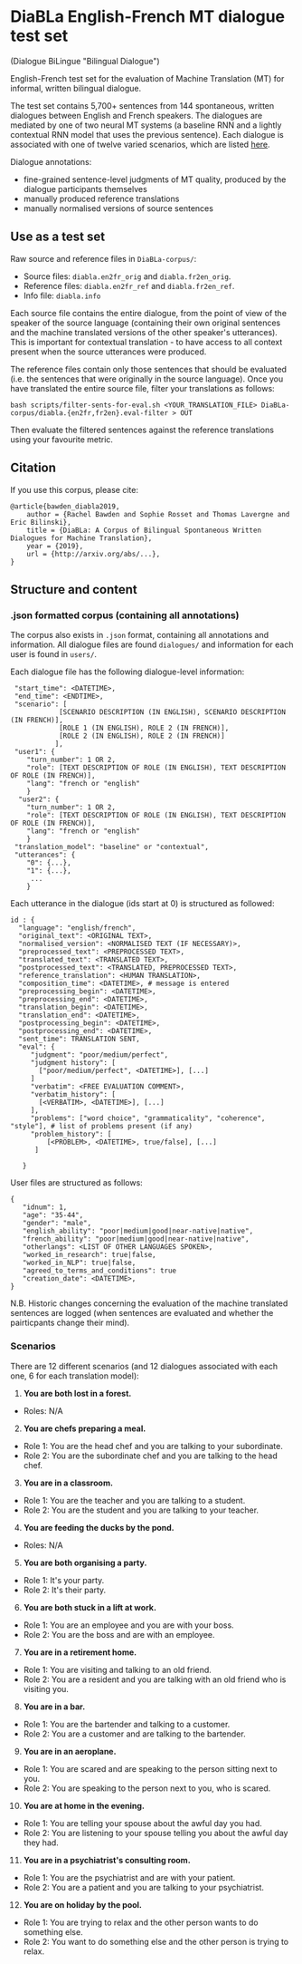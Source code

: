 # DiaBLa English-French MT dialogue test set
(Dialogue BiLingue "Bilingual Dialogue")

English-French test set for the evaluation of Machine Translation (MT) for informal, written bilingual dialogue. 

The test set contains 5,700+ sentences from 144 spontaneous, written dialogues between English and French speakers. The dialogues are mediated by one of two neural MT systems (a baseline RNN and a lightly contextual RNN model that uses the previous sentence). Each dialogue is associated with one of twelve varied scenarios, which are listed [here](#scenarios).

Dialogue annotations:
 * fine-grained sentence-level judgments of MT quality, produced by the dialogue participants themselves
 * manually produced reference translations
 * manually normalised versions of source sentences


## Use as a test set

Raw source and reference files in `DiaBLa-corpus/`:

- Source files: `diabla.en2fr_orig` and `diabla.fr2en_orig`.
- Reference files: `diabla.en2fr_ref` and `diabla.fr2en_ref`.
- Info file: `diabla.info`
 
Each source file contains the entire dialogue, from the point of view of the speaker of the source language (containing their own original sentences and the machine translated versions of the other speaker's utterances). This is important for contextual translation - to have access to all context present when the source utterances were produced. 

The reference files contain only those sentences that should be evaluated (i.e. the sentences that were originally in the source language). Once you have translated the entire source file, filter your translations as follows:

`bash scripts/filter-sents-for-eval.sh <YOUR_TRANSLATION_FILE> DiaBLa-corpus/diabla.{en2fr,fr2en}.eval-filter > OUT`

Then evaluate the filtered sentences against the reference translations using your favourite metric.


## Citation

If you use this corpus, please cite:

```
@article{bawden_diabla2019,
    author = {Rachel Bawden and Sophie Rosset and Thomas Lavergne and Eric Bilinski},
    title = {DiaBLa: A Corpus of Bilingual Spontaneous Written Dialogues for Machine Translation},
    year = {2019},
    url = {http://arxiv.org/abs/...},
}
```


## Structure and content

### .json formatted corpus (containing all annotations)

The corpus also exists in `.json` format, containing all annotations and information. All dialogue files are found `dialogues/` and information for each user is found in `users/`.

Each dialogue file has the following dialogue-level information:
 ```
  "start_time": <DATETIME>,
  "end_time": <ENDTIME>,
  "scenario": [
             [SCENARIO DESCRIPTION (IN ENGLISH), SCENARIO DESCRIPTION (IN FRENCH)],
             [ROLE 1 (IN ENGLISH), ROLE 2 (IN FRENCH)],
             [ROLE 2 (IN ENGLISH), ROLE 2 (IN FRENCH)]
            ],
  "user1": {
     "turn_number": 1 OR 2,
     "role": [TEXT DESCRIPTION OF ROLE (IN ENGLISH), TEXT DESCRIPTION OF ROLE (IN FRENCH)],
     "lang": "french or "english"
     }
   "user2": {
     "turn_number": 1 OR 2,
     "role": [TEXT DESCRIPTION OF ROLE (IN ENGLISH), TEXT DESCRIPTION OF ROLE (IN FRENCH)],
     "lang": "french or "english"
     }
  "translation_model": "baseline" or "contextual",
  "utterances": {
     "0": {...},
     "1": {...},
      ...
     }
 ```

Each utterance in the dialogue (ids start at 0) is structured as followed:

```
id : {
  "language": "english/french",
  "original_text": <ORIGINAL TEXT>,
  "normalised_version": <NORMALISED TEXT (IF NECESSARY)>,
  "preprocessed_text": <PREPROCESSED TEXT>,
  "translated_text": <TRANSLATED TEXT>,
  "postprocessed_text": <TRANSLATED, PREPROCESSED TEXT>,
  "reference_translation": <HUMAN TRANSLATION>,
  "composition_time": <DATETIME>, # message is entered
  "preprocessing_begin": <DATETIME>,
  "preprocessing_end": <DATETIME>,
  "translation_begin": <DATETIME>,
  "translation_end": <DATETIME>,
  "postprocessing_begin": <DATETIME>,
  "postprocessing_end": <DATETIME>,
  "sent_time": TRANSLATION SENT,
  "eval": {
     "judgment": "poor/medium/perfect",
     "judgment history": [
       ["poor/medium/perfect", <DATETIME>], [...]
     ]
     "verbatim": <FREE EVALUATION COMMENT>,
     "verbatim_history": [
       [<VERBATIM>, <DATETIME>], [...]
     ], 
     "problems": ["word choice", "grammaticality", "coherence", "style"], # list of problems present (if any)
     "problem_history": [
         [<PROBLEM>, <DATETIME>, true/false], [...]
      ]
     
   }
```

User files are structured as follows:

```
{
   "idnum": 1,
   "age": "35-44",
   "gender": "male",
   "english_ability": "poor|medium|good|near-native|native",
   "french_ability": "poor|medium|good|near-native|native",
   "otherlangs": <LIST OF OTHER LANGUAGES SPOKEN>,
   "worked_in_research": true|false,
   "worked_in_NLP": true|false,
   "agreed_to_terms_and_conditions": true
   "creation_date": <DATETIME>,
}
```

N.B. Historic changes concerning the evaluation of the machine translated sentences are logged (when sentences are evaluated and whether the pairticpants change their mind).




### Scenarios

There are 12 different scenarios (and 12 dialogues associated with each one, 6 for each translation model):

1. __You are both lost in a forest.__
  - Roles: N/A

2. __You are chefs preparing a meal.__
  - Role 1: You are the head chef and you are talking to your subordinate.
  - Role 2: You are the subordinate chef and you are talking to the head chef.


3. __You are in a classroom.__
  - Role 1: You are the teacher and you are talking to a student.
  - Role 2: You are the student and you are talking to your teacher.

4. __You are feeding the ducks by the pond.__
  - Roles: N/A

5. __You are both organising a party.__
  - Role 1: It's your party.
  - Role 2: It's their party.

6. __You are both stuck in a lift at work.__
  - Role 1: You are an employee and you are with your boss.
  - Role 2: You are the boss and are with an employee.

7. __You are in a retirement home.__
  - Role 1: You are visiting and talking to an old friend.
  - Role 2: You are a resident and you are talking with an old friend who is visiting you.

8. __You are in a bar.__
  - Role 1: You are the bartender and talking to a customer.
  - Role 2: You are a customer and are talking to the bartender.

9. __You are in an aeroplane.__
  - Role 1: You are scared and are speaking to the person sitting next to you.
  - Role 2: You are speaking to the person next to you, who is scared.

10. __You are at home in the evening.__
  - Role 1: You are telling your spouse about the awful day you had.
  - Role 2: You are listening to your spouse telling you about the awful day they had.

11. __You are in a psychiatrist's consulting room.__
  - Role 1: You are the psychiatrist and are with your patient.
  - Role 2: You are a patient and you are talking to your psychiatrist.

12. __You are on holiday by the pool.__
  - Role 1: You are trying to relax and the other person wants to do something else.
  - Role 2: You want to do something else and the other person is trying to relax.









